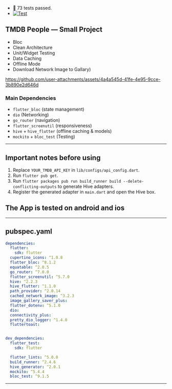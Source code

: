 - 🎉 73 tests passed.   
- [![Test](https://github.com/mo7amedaliEbaid/tmdb_people/actions/workflows/test.yml/badge.svg)](https://github.com/mo7amedaliEbaid/tmdb_people/actions/workflows/test.yml)

## TMDB People — Small Project 
- Bloc 
- Clean Architecture 
- Unit/Widget Testing 
- Data Caching 
- Offline Mode 
- Download Network Image to Gallary)


https://github.com/user-attachments/assets/4a4a545d-41fe-4e95-9cce-3b890e2d646d



### Main Dependencies
- `flutter_bloc` (state management)
- `dio` (Networking)
- `go_router` (navigation)
- `flutter_screenutil` (responsiveness)
- `hive` + `hive_flutter` (offline caching & models)
- `mockito` + `bloc_test` (Testing)

---

## Important notes before using
1. Replace `YOUR_TMDB_API_KEY` in `lib/configs/api_config.dart`.
2. Run `flutter pub get`.
3. Run `flutter packages pub run build_runner build --delete-conflicting-outputs` to generate Hive adapters.
4. Register the generated adapter in `main.dart` and open the Hive box.
## The App is tested on android and ios
---

## pubspec.yaml
```yaml
dependencies:
  flutter:
    sdk: flutter
  cupertino_icons: ^1.0.8
  flutter_bloc: ^8.1.2
  equatable: ^2.0.5
  go_router: ^7.0.0
  flutter_screenutil: ^5.7.0
  hive: ^2.2.3
  hive_flutter: ^1.1.0
  path_provider: ^2.0.14
  cached_network_image: ^3.2.3
  image_gallery_saver_plus:
  flutter_dotenv: ^5.1.0
  dio:
  connectivity_plus:
  pretty_dio_logger: ^1.4.0
  fluttertoast:


dev_dependencies:
  flutter_test:
    sdk: flutter

  flutter_lints: ^5.0.0
  build_runner: ^2.4.6
  hive_generator: ^2.0.1
  mockito: ^5.4.4
  bloc_test: ^9.1.5
```

---
